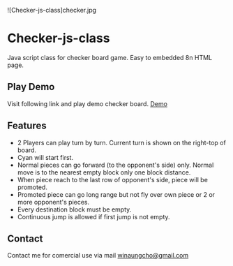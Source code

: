 ![Checker-js-class]checker.jpg
# Checker-js-class
Java script class for checker board game. Easy to embedded 8n HTML page.

## Play Demo
Visit following link and play demo checker board.
[Demo](https://structsoftlab.com/Game/checker)

## Features
- 2 Players can play turn by turn. Current turn is shown on the right-top of board.
- Cyan will start first.
- Normal pieces can go forward (to the opponent's side) only. Normal move is to the nearest empty block only one block distance.
- When piece reach to the last row of opponent's side, piece will be promoted.
- Promoted piece can go long range but not fly over own piece or 2 or more opponent's pieces.
- Every destination block must be empty.
- Continuous jump is allowed if first jump is not empty.

## Contact
Contact me for comercial use via mail winaungcho@gmail.com

